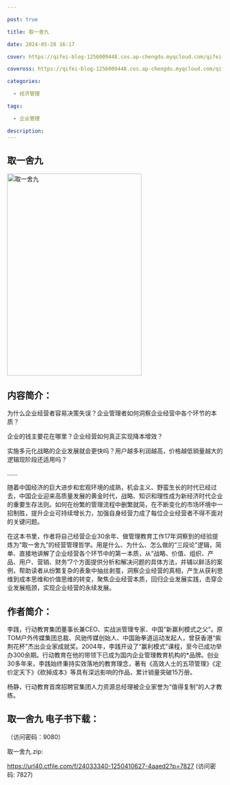 ```yaml
---

post: true

title: 取一舍九

date: 2024-05-28 16:17

cover: https://qifei-blog-1256009448.cos.ap-chengdu.myqcloud.com/qifei-blog/660016fa9f345e8d0322b3fe.jpg

coveross: https://qifei-blog-1256009448.cos.ap-chengdu.myqcloud.com/qifei-blog/660016fa9f345e8d0322b3fe.jpg

categories:

  - 经济管理

tags:

  - 企业管理

description:
---
```


## 取一舍九
<img alt=" 取一舍九" class="aligncenter loading" data-was-processed="true" decoding="async" fetchpriority="high" height="471" src="https://qifei-blog-1256009448.cos.ap-chengdu.myqcloud.com/qifei-blog/660016fa9f345e8d0322b3fe.jpg " style="cursor: zoom-in;" width="314"/>

## 内容简介：

为什么企业经营者容易决策失误？企业管理者如何洞察企业经营中各个环节的本质？

企业的钱主要花在哪里？企业经营如何真正实现降本增效？

实施多元化战略的企业发展就会更快吗？用户越多利润越高，价格越低销量越大的逻辑现阶段还适用吗？

……

随着中国经济的巨大进步和宏观环境的成熟，机会主义、野蛮生长的时代已经过去，中国企业迎来高质量发展的黄金时代，战略、知识和理性成为新经济时代企业的重要生存法则。如何在纷繁的管理流程中删繁就简，在不断变化的市场环境中一招制胜，提升企业可持续增长力，加强自身经营力成了每位企业经营者不得不面对的关键问题。

在这本书里，作者将自己经营企业30余年、做管理教育工作17年洞察到的经验提炼为“取一舍九”的经营管理哲学。用是什么、为什么、怎么做的“三段论”逻辑，简单、直接地讲解了企业经营各个环节中的第一本质，从“战略、价值、组织、产品、用户、营销、财务”7个方面提供分析和解决问题的具体方法，并辅以鲜活的案例，帮助读者从纷繁复杂的表象中抽丝剥茧，洞察企业经营的真相，产生从获利思维到成本思维和价值思维的转变，聚焦企业经营本质，回归企业发展实践，击穿企业发展瓶颈，实现企业经营的永续发展。

## 作者简介：

李践，行动教育集团董事长兼CEO、实战派管理专家、中国“新赢利模式之父”。原TOM户外传媒集团总裁、风驰传媒创始人、中国跆拳道运动发起人，曾获香港“紫荆花杯”杰出企业家成就奖。2004年，李践开设了“赢利模式”课程，至今已成功举办300余期。行动教育在他的带领下已成为国内企业管理教育机构的*品牌。创业30多年来，李践始终秉持实效落地的教育理念，著有《高效人士的五项管理》《定价定天下》《砍掉成本》等具有深远影响的作品，累计销量突破15万册。

杨静，行动教育首席招聘官集团人力资源总经理被企业家誉为“值得复制”的人才教练。

## 取一舍九 电子书下载：

 （访问密码：9080）

取一舍九.zip: 

https://url40.ctfile.com/f/24033340-1250410627-4aaed2?p=7827 (访问密码: 7827)
